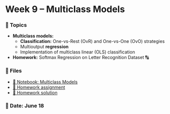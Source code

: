 # Week 9 – Multiclass Models

### 🧠 Topics
- **Multiclass models:**
    - **Classification:** One-vs-Rest (OvR) and One-vs-One (OvO) strategies
    - Multioutput **regression**
    - Implementation of multiclass linear (OLS) classification
- **Homework:** Softmax Regression on Letter Recognition Dataset 🔠


### 📂 Files
- [📘 Notebook: Multiclass Models](multiclass.ipynb)
- [📝 Homework assignment](week9_hw_softmax.md)
- [📘 Homework solution]()

### 📅 Date: June 18